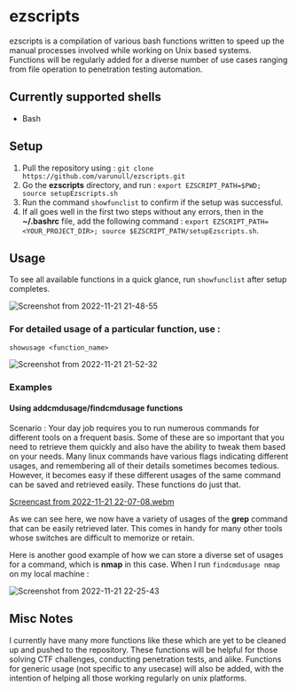 # ezscripts
ezscripts is a compilation of various bash functions written to speed up the manual processes involved while working on Unix based systems. Functions will be regularly added for a diverse number of use cases ranging from file operation to penetration testing automation.

## Currently supported shells
+ Bash

## Setup
1. Pull the repository using : `git clone https://github.com/varunull/ezscripts.git`
2. Go the **ezscripts** directory, and run : `export EZSCRIPT_PATH=$PWD; source setupEzscripts.sh`
3. Run the command `showfunclist` to confirm if the setup was successful.
4. If all goes well in the first two steps without any errors, then in the **~/.bashrc** file, add the following command :
`export EZSCRIPT_PATH=<YOUR_PROJECT_DIR>; source $EZSCRIPT_PATH/setupEzscripts.sh`.


## Usage
To see all available functions in a quick glance, run `showfunclist` after setup completes.

![Screenshot from 2022-11-21 21-48-55](https://user-images.githubusercontent.com/108089086/203105372-7a85abcd-917d-44e1-a7f4-3adbdf50795d.png)


### For detailed usage of a particular function, use :
`showusage <function_name>`

![Screenshot from 2022-11-21 21-52-32](https://user-images.githubusercontent.com/108089086/203106084-34c5146d-c613-4c5d-a812-de7b47d58cbc.png)

### Examples
#### Using addcmdusage/findcmdusage functions
Scenario : Your day job requires you to run numerous commands for different tools on a frequent basis. Some of these are so important that you need to retrieve them quickly and also have the ability to tweak them based on your needs. Many linux commands have various flags indicating different usages, and remembering all of their details sometimes becomes tedious. However, it becomes easy if these different usages of the same command can be saved and retrieved easily. These functions do just that. 

[Screencast from 2022-11-21 22-07-08.webm](https://user-images.githubusercontent.com/108089086/203112864-fde59876-d88f-43cd-85ce-8d3db7d8844a.webm)

As we can see here, we now have a variety of usages of the **grep** command that can be easily retrieved later. This comes in handy for many other tools whose switches are difficult to memorize or retain. 

Here is another good example of how we can store a diverse set of usages for a command, which is **nmap** in this case. When I run `findcmdusage nmap` on my local machine :

![Screenshot from 2022-11-21 22-25-43](https://user-images.githubusercontent.com/108089086/203114322-b09fb342-6054-4de6-a2ba-357d098eb0dd.png)


## Misc Notes
I currently have many more functions like these which are yet to be cleaned up and pushed to the repository. These functions will be helpful for those solving CTF challenges, conducting penetration tests, and alike. Functions for generic usage (not specific to any usecase) will also be added, with the intention of helping all those working regularly on unix platforms. 



